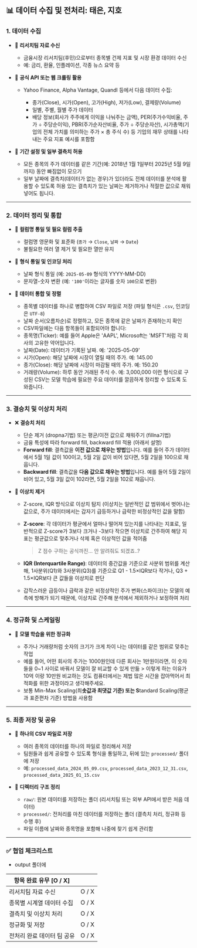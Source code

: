 ## 📊 데이터 수집 및 전처리: **태은, 지호**

### 1. **데이터 수집**

* 📅 **리서치팀 자료 수신**

  * 금융시장 리서치팀(후민)으로부터 종목별 건제 지표 및 시장 환경 데이터 수신
  * 예: 금리, 환율, 인플레이션, 각종 뉴스 요약 등

* 🔗 **공식 API 또는 웹 크롤링 활용**

  * Yahoo Finance, Alpha Vantage, Quandl 등에서 다음 데이터 수집:

    * 종가(Close), 시가(Open), 고가(High), 저가(Low), 결제량(Volume)
    * 일별, 주별, 월별 주가 데이터
    * 배당 정보(회사가 주주에게 이익을 나눠주는 금액), PER(주가수익비율, 주가 ÷ 주당순이익), PBR(주가순자산비율, 주가 ÷ 주당순자산), 시가총액(기업의 전체 가치를 의미하는 주가 × 총 주식 수) 등 기업의 재무 상태를 나타내는 주요 지표 예시를 포함함

* 📆 **기간 설정 및 일부 결측치 허용**

  * 모든 종목의 주가 데이터를 같은 기간(예: 2018년 1월 1일부터 2025년 5월 9일까지) 동안 빠짐없이 모으기
  * 일부 날짜에 결측치(데이터가 없는 경우)가 있더라도 전체 데이터를 분석에 활용할 수 있도록 허용 있는 결측치가 있는 날짜는 제거하거나 적절한 값으로 채워 넣어도 됩니다.

---

### 2. **데이터 정리 및 통합**

* 🧹 **컬럼명 통일 및 필요 컬럼 추출**

  * 컬럼명 영문화 및 표준화 (`종가` → `Close`, `날짜` → `Date`)
  * 불필요한 여러 열 제거 및 필요한 열만 유지

* 🔄 **형식 통일 및 인코딩 처리**

  * 날짜 형식 통일 (예: `2025-05-09` 형식의 YYYY-MM-DD)
  * 문자열-숫자 변환 (예: `'100'`이라는 글자를 숫자 `100`으로 변환)

* 🧹 **데이터 통합 및 정렬**

  * 종목별 데이터를 하나로 병합하여 CSV 파일로 저장 (파일 형식은 `.csv`, 인코딩은 `UTF-8`)
  * 날짜 순서(오름차순)로 정렬하고, 모든 종목에 같은 날짜가 존재하는지 확인
  * CSV파일에는 다음 항목들이 포함되어야 합니다:
  * 종목명(Ticker): 예를 들어 Apple은 'AAPL', Microsoft는 'MSFT'처럼 각 회사의 고유한 약어입니다.
  * 날짜(Date): 데이터가 기록된 날짜. 예: '2025-05-09'
  * 시가(Open): 해당 날짜에 시장이 열릴 때의 주가. 예: 145.00
  * 종가(Close): 해당 날짜에 시장이 마감될 때의 주가. 예: 150.20
  * 거래량(Volume): 하루 동안 거래된 주식 수. 예: 3,000,000
    이런 형식으로 구성된 CSV는 모델 학습에 필요한 주요 데이터를 깔끔하게 정리할 수 있도록 도와줍니다.

---

### 3. **결승치 및 이상치 처리**

* ❌ **결승치 처리**

  * 단순 제거 (dropna기법) 또는 평균/이전 값으로 채워주기 (fillna기법)
  * 금융 특성에 따라 forward fill, backward fill 적용 (아래서 설명)
  * **Forward fill**: 결측값을 **이전 값으로 채우는 방법**입니다.
    예를 들어 주가 데이터에서 5월 1일 값이 100이고, 5월 2일 값이 비어 있다면, 5월 2일을 100으로 채웁니다.
  * **Backward fill**: 결측값을 **다음 값으로 채우는 방법**입니다.
    예를 들어 5월 2일이 비어 있고, 5월 3일 값이 102라면, 5월 2일을 102로 채웁니다.

* 🚨 **이상치 제거**

  * Z-score, IQR 방식으로 이상치 탐지 (이상치는 일반적인 값 범위에서 벗어나는 값으로, 주가 데이터에서는 갑자기 급등하거나 급락한 비정상적인 값을 말함)
  * **Z-score**: 각 데이터가 평균에서 얼마나 떨어져 있는지를 나타내는 지표로, 일반적으로 Z-score가 3보다 크거나 -3보다 작으면 이상치로 간주하여 해당 지표는 평균값으로 맞추거나 삭제 혹은 이상적인 값을 적어줌 

    > Z 점수 구하는 공식까진... 안 알려줘도 되겠죠..?
  * **IQR (Interquartile Range)**: 데이터의 중간값을 기준으로 사분위 범위를 계산해, 1사분위(Q1)와 3사분위(Q3)를 기준으로 Q1 - 1.5×IQR보다 작거나, Q3 + 1.5×IQR보다 큰 값들을 이상치로 판단
  * 갑작스러운 급등이나 급락과 같은 비정상적인 주가 변화(스파이크)는 모델의 예측에 방해가 되기 때문에, 이상치로 간주해 분석에서 제외하거나 보정하여 처리

---

### 4. **정규화 및 스케일링**

* 📀 **모델 학습을 위한 정규화**

  * 주가나 거래량처럼 숫자의 크기가 크게 차이 나는 데이터를 같은 범위로 맞추는 작업
  * 예를 들어, 어떤 회사의 주가는 1000원인데 다른 회사는 1만원이라면, 이 숫자들을 0\~1 사이로 바꿔서 모델이 잘 비교할 수 있게 만듦 > 이렇게 하는 이유가 10억 이랑 10만원 비교하는 것도 컴퓨터에서는 제법 많은 시간을 잡아먹어서 최적화를 위한 과정이라고 생각해주세요.
  * 보통 Min-Max Scaling(최**솟값과 최댓값 기준) 또는 S**tandard Scaling(평균과 표준편차 기준) 방법을 사용함

---

### 5. **최종 저장 및 공유**

* 📀 **하나의 CSV 파일로 저장**

  * 여러 종목의 데이터를 하나의 파일로 정리해서 저장
  * 팀원들과 쉽게 공유할 수 있도록 형식을 통일하고, 뒤에 있는 `processed/` 폴더에 저장
  * 예: `processed_data_2024_05_09.csv`, `processed_data_2023_12_31.csv`, `processed_data_2025_01_15.csv`
* 📂 **디렉터리 구조 정리**

  * `raw/`: 원본 데이터를 저장하는 폴더 (리서치팀 또는 외부 API에서 받은 처음 데이터)
  * `processed/`: 전처리를 마친 데이터를 저장하는 폴더 (결측치 처리, 정규화 등 수행 후)
  * 파일 이름에 날짜와 종목명을 포함해 나중에 찾기 쉽게 관리함

---

### ✅ 협업 체크리스트 

* output 폴더에 

| 항목 완료 유무 \[O / X] |       |
| ----------------- | ----- |
| 리서치팀 자료 수신        | O / X |
| 종목별 시계열 데이터 수집    | O / X |
| 결측치 및 이상치 처리      | O / X |
| 정규화 및 저장          | O / X |
| 전처리 완료 데이터 팀 공유   | O / X |
